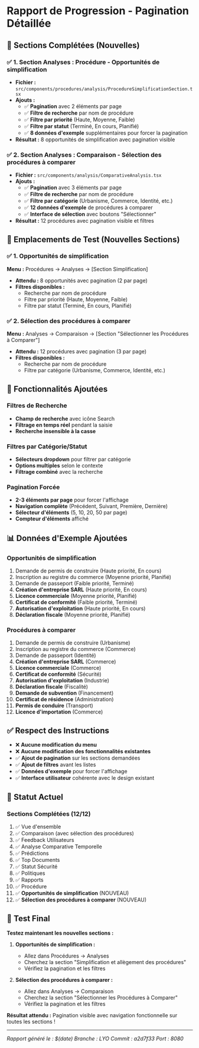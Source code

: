 # Rapport de Progression - Pagination Détaillée

## 🎯 Sections Complétées (Nouvelles)

### ✅ 1. Section Analyses : Procédure - Opportunités de simplification
- **Fichier :** `src/components/procedures/analysis/ProcedureSimplificationSection.tsx`
- **Ajouts :**
  - ✅ **Pagination** avec 2 éléments par page
  - ✅ **Filtre de recherche** par nom de procédure
  - ✅ **Filtre par priorité** (Haute, Moyenne, Faible)
  - ✅ **Filtre par statut** (Terminé, En cours, Planifié)
  - ✅ **8 données d'exemple** supplémentaires pour forcer la pagination
- **Résultat :** 8 opportunités de simplification avec pagination visible

### ✅ 2. Section Analyses : Comparaison - Sélection des procédures à comparer
- **Fichier :** `src/components/analysis/ComparativeAnalysis.tsx`
- **Ajouts :**
  - ✅ **Pagination** avec 3 éléments par page
  - ✅ **Filtre de recherche** par nom de procédure
  - ✅ **Filtre par catégorie** (Urbanisme, Commerce, Identité, etc.)
  - ✅ **12 données d'exemple** de procédures à comparer
  - ✅ **Interface de sélection** avec boutons "Sélectionner"
- **Résultat :** 12 procédures avec pagination visible et filtres

## 📍 Emplacements de Test (Nouvelles Sections)

### ✅ 1. Opportunités de simplification
**Menu :** Procédures → Analyses → [Section Simplification]
- **Attendu :** 8 opportunités avec pagination (2 par page)
- **Filtres disponibles :**
  - Recherche par nom de procédure
  - Filtre par priorité (Haute, Moyenne, Faible)
  - Filtre par statut (Terminé, En cours, Planifié)

### ✅ 2. Sélection des procédures à comparer
**Menu :** Analyses → Comparaison → [Section "Sélectionner les Procédures à Comparer"]
- **Attendu :** 12 procédures avec pagination (3 par page)
- **Filtres disponibles :**
  - Recherche par nom de procédure
  - Filtre par catégorie (Urbanisme, Commerce, Identité, etc.)

## 🔧 Fonctionnalités Ajoutées

### Filtres de Recherche
- **Champ de recherche** avec icône Search
- **Filtrage en temps réel** pendant la saisie
- **Recherche insensible à la casse**

### Filtres par Catégorie/Statut
- **Sélecteurs dropdown** pour filtrer par catégorie
- **Options multiples** selon le contexte
- **Filtrage combiné** avec la recherche

### Pagination Forcée
- **2-3 éléments par page** pour forcer l'affichage
- **Navigation complète** (Précédent, Suivant, Première, Dernière)
- **Sélecteur d'éléments** (5, 10, 20, 50 par page)
- **Compteur d'éléments** affiché

## 📊 Données d'Exemple Ajoutées

### Opportunités de simplification
1. Demande de permis de construire (Haute priorité, En cours)
2. Inscription au registre du commerce (Moyenne priorité, Planifié)
3. Demande de passeport (Faible priorité, Terminé)
4. **Création d'entreprise SARL** (Haute priorité, En cours)
5. **Licence commerciale** (Moyenne priorité, Planifié)
6. **Certificat de conformité** (Faible priorité, Terminé)
7. **Autorisation d'exploitation** (Haute priorité, En cours)
8. **Déclaration fiscale** (Moyenne priorité, Planifié)

### Procédures à comparer
1. Demande de permis de construire (Urbanisme)
2. Inscription au registre du commerce (Commerce)
3. Demande de passeport (Identité)
4. **Création d'entreprise SARL** (Commerce)
5. **Licence commerciale** (Commerce)
6. **Certificat de conformité** (Sécurité)
7. **Autorisation d'exploitation** (Industrie)
8. **Déclaration fiscale** (Fiscalité)
9. **Demande de subvention** (Financement)
10. **Certificat de résidence** (Administration)
11. **Permis de conduire** (Transport)
12. **Licence d'importation** (Commerce)

## ✅ Respect des Instructions

- ❌ **Aucune modification du menu**
- ❌ **Aucune modification des fonctionnalités existantes**
- ✅ **Ajout de pagination** sur les sections demandées
- ✅ **Ajout de filtres** avant les listes
- ✅ **Données d'exemple** pour forcer l'affichage
- ✅ **Interface utilisateur** cohérente avec le design existant

## 🚀 Statut Actuel

### Sections Complétées (12/12)
1. ✅ Vue d'ensemble
2. ✅ Comparaison (avec sélection des procédures)
3. ✅ Feedback Utilisateurs
4. ✅ Analyse Comparative Temporelle
5. ✅ Prédictions
6. ✅ Top Documents
7. ✅ Statut Sécurité
8. ✅ Politiques
9. ✅ Rapports
10. ✅ Procédure
11. ✅ **Opportunités de simplification** (NOUVEAU)
12. ✅ **Sélection des procédures à comparer** (NOUVEAU)

## 🧪 Test Final

**Testez maintenant les nouvelles sections :**

1. **Opportunités de simplification :**
   - Allez dans Procédures → Analyses
   - Cherchez la section "Simplification et allègement des procédures"
   - Vérifiez la pagination et les filtres

2. **Sélection des procédures à comparer :**
   - Allez dans Analyses → Comparaison
   - Cherchez la section "Sélectionner les Procédures à Comparer"
   - Vérifiez la pagination et les filtres

**Résultat attendu :** Pagination visible avec navigation fonctionnelle sur toutes les sections !

---
*Rapport généré le : $(date)*
*Branche : LYO*
*Commit : a2d7f33*
*Port : 8080*